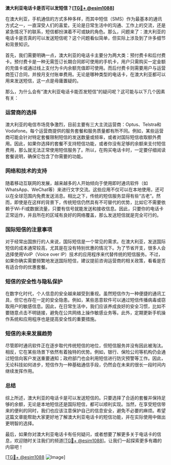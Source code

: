 **澳大利亚电话卡是否可以发短信？[[TG💪+ @esim1088](https://t.me/s/esim1088)]**

在澳大利亚，手机通信的方式多种多样，而其中短信（SMS）作为最基本的通讯方式之一，一直深受人们的喜爱。无论是日常生活中的沟通、工作上的交流，还是紧急情况下的联系，短信都扮演着不可或缺的角色。那么，问题来了：澳大利亚的电话卡是否真的可以发送短信呢？这个问题看似简单，但实际上涉及到了许多细节和背景知识。

首先，我们需要明确一点，澳大利亚的电话卡主要分为两大类：预付费卡和后付费卡。预付费卡是一种无需签订长期合同即可使用的手机卡，用户只需购买一定金额的充值卡或通过线上支付为卡内余额充值即可使用。而后付费卡则需要用户与运营商签订合同，并按月支付账单费用。无论是哪种类型的电话卡，在澳大利亚都可以用来发送短信，这一点是毋庸置疑的。

那么，为什么会有“澳大利亚电话卡能否发短信”的疑问呢？这可能与以下几个因素有关：

### **运营商的选择**
澳大利亚的电信市场竞争激烈，目前主要有三大主流运营商：Optus、Telstra和Vodafone。每个运营商提供的服务套餐和服务质量都有所不同。例如，某些运营商可能会针对特定套餐限制短信的发送数量或频率，或者对国际短信收取额外费用。因此，如果你选择的套餐不支持短信功能，或者你没有足够的余额来支付短信费用，那么就无法正常使用短信服务了。所以，在购买电话卡时，一定要仔细阅读套餐说明，确保它包含了你需要的功能。

### **网络和技术的支持**
随着移动互联网的发展，越来越多的人开始倾向于使用即时通讯软件（如WhatsApp、WeChat等）来进行文字交流。这些应用不仅可以在本地使用，还可以在全球范围内免费发送消息。相比之下，传统的短信服务显得有些“古老”。然而，即使是在这样的背景下，传统短信仍然具有不可替代的优势，比如它不需要依赖于Wi-Fi或数据流量，只要有信号就能发送和接收信息。因此，只要你的电话卡正常运作，并且所在的区域有良好的网络覆盖，那么发送短信就是完全可行的。

### **国际短信的注意事项**
对于经常出国旅行的人来说，国际短信是一个常见的需求。在澳大利亚，发送国际短信的成本通常较高，尤其是在没有特别优惠的情况下。为了节省开支，很多人会选择使用VoIP（Voice over IP）技术的应用程序来代替传统的短信服务。不过，如果你确实需要频繁地发送国际短信，建议提前咨询运营商的相关政策，看看是否有适合你的优惠套餐。

### **短信的安全性与隐私保护**
在数字化时代，个人信息的安全越来越受到重视。虽然短信作为一种便捷的通讯工具，但它也存在一定的安全隐患。例如，某些恶意软件可以通过短信传播病毒或窃取用户的敏感信息。因此，在日常生活中，我们应该养成良好的安全习惯，比如不要随意点击不明链接，避免在公共网络上操作敏感业务等。此外，定期更新手机操作系统和应用程序也是提高安全性的重要措施。

### **短信的未来发展趋势**
尽管即时通讯软件正在逐步取代传统短信的地位，但短信服务并没有因此被淘汰。相反，它在某些场景下依然有着独特的优势。例如，银行、保险公司等机构仍会通过短信向客户发送重要通知；政府部门也会利用短信进行防灾预警等工作。因此，无论科技如何进步，短信作为一种基础通信手段，仍然会在未来的很长一段时间内继续发挥作用。

### **总结**
综上所述，澳大利亚的电话卡是可以发送短信的。只要选择了合适的套餐并保持足够的余额，无论是本地短信还是国际短信，都可以顺利实现。当然，在享受短信带来的便利的同时，我们也应该注意保护自己的信息安全，避免不必要的麻烦。希望这篇文章能帮助大家更好地了解澳大利亚电话卡的短信功能，并在实际使用中做出更明智的选择。

最后，如果你对澳大利亚电话卡有任何疑问，或者想要了解更多关于电话卡的信息，欢迎随时关注我们的频道[[TG💪+ @esim1088](https://t.me/s/esim1088)]。让我们一起探索更多有趣的内容吧！

[[TG💪+ @esim1088](https://t.me/s/esim1088) ![Image](https://i.postimg.cc/4NQfJmqS/Snipaste-2025-05-13-00-14-12.png)]